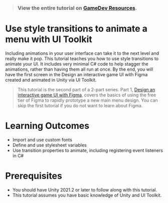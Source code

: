 > ### View the entire tutorial on [GameDev Resources](https://gamedev-resources.com/use-style-transitions-to-animate-a-menu).

# Use style transitions to animate a menu with UI Toolkit
Including animations in your user interface can take it to the next level and really make it pop. This tutorial teaches you how to use style transitions to animate your UI. It includes very minimal C# code to help stagger the animations, rather than having them all run at once. By the end, you will have the first screen in the Design an interactive game UI with Figma created and animated in Unity via UI Toolkit.

> This tutorial is the second part of a 2-part series. Part 1, [Design an interactive game UI with Figma](https://gamedev-resources.com/design-a-game-ui-with-figma/), covers the basics of using the free tier of Figma to rapidly prototype a new main menu design. You can skip the first tutorial if you do not want to learn about Figma.

# Learning Outcomes
* Import and use custom fonts
* Define and use stylesheet variables
* Use transition properties to animate, including registering event listeners in C#

# Prerequisites
* You should have Unity 2021.2 or later to follow along with this tutorial.
* This tutorial assumes you have basic knowledge of Unity and UI Toolkit.
